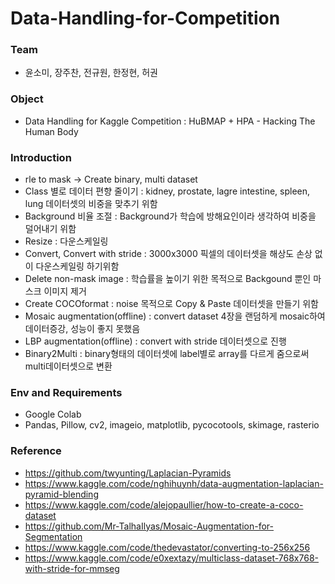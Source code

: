 # Data-Handling-for-Competition
### Team
* 윤소미, 장주찬, 전규원, 한정현, 허권
### Object
* Data Handling for Kaggle Competition : HuBMAP + HPA - Hacking The Human Body
### Introduction
* rle to mask -> Create binary, multi dataset
* Class 별로 데이터 편향 줄이기 : kidney, prostate, lagre intestine, spleen, lung 데이터셋의
비중을 맞추기 위함
* Background 비율 조절 : Background가 학습에 방해요인이라 생각하여 비중을 덜어내기 위함
* Resize : 다운스케일링
* Convert, Convert with stride : 3000x3000 픽셀의 데이터셋을 해상도 손상 없이 다운스케일링 하기위함
* Delete non-mask image : 학습률을 높이기 위한 목적으로 Backgound 뿐인 마스크 이미지 제거
* Create COCOformat : noise 목적으로 Copy & Paste 데이터셋을 만들기 위함
* Mosaic augmentation(offline) : convert dataset 4장을 랜덤하게 mosaic하여 데이터증강, 성능이 좋지 못했음
* LBP augmentation(offline) : convert with stride 데이터셋으로 진행
* Binary2Multi : binary형태의 데이터셋에 label별로 array를 다르게 줌으로써 multi데이터셋으로 변환
### Env and Requirements
* Google Colab
* Pandas, Pillow, cv2, imageio, matplotlib, pycocotools, skimage, rasterio
### Reference
* https://github.com/twyunting/Laplacian-Pyramids
* https://www.kaggle.com/code/nghihuynh/data-augmentation-laplacian-pyramid-blending
* https://www.kaggle.com/code/alejopaullier/how-to-create-a-coco-dataset
* https://github.com/Mr-TalhaIlyas/Mosaic-Augmentation-for-Segmentation
* https://www.kaggle.com/code/thedevastator/converting-to-256x256
* https://www.kaggle.com/code/e0xextazy/multiclass-dataset-768x768-with-stride-for-mmseg
